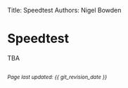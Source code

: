 Title: Speedtest
Authors: Nigel Bowden

# Speedtest

TBA


<small><br><i>Page last updated: {{ git_revision_date }} </i></small>